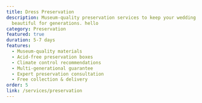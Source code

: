 ```yaml
---
title: Dress Preservation
description: Museum-quality preservation services to keep your wedding dress
  beautiful for generations. hello
category: Preservation
featured: true
duration: 5-7 days
features:
  - Museum-quality materials
  - Acid-free preservation boxes
  - Climate control recommendations
  - Multi-generational guarantee
  - Expert preservation consultation
  - Free collection & delivery
order: 5
link: /services/preservation
---
```

